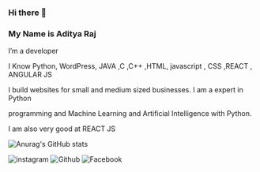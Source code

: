 ### Hi there 👋
### My Name is Aditya Raj
I’m a developer 

I Know Python, WordPress, JAVA ,C ,C++ ,HTML, javascript , CSS ,REACT , ANGULAR JS

I build websites for small and medium sized businesses. I am a expert in Python

programming and Machine Learning and Artificial Intelligence with Python.

I am also very good at REACT JS

![Anurag's GitHub stats](https://github-readme-stats.vercel.app/api?username=Aditya-raj77x&theme=radical&show_icons=true)

![instagram](https://img.shields.io/badge/Instagram-000000?style=for-the-badge&logo=Instagram&logoColor=pink)
![Github](https://img.shields.io/badge/Github-000000?style=for-the-badge&logo=Github&logoColor=white)
![Facebook](https://img.shields.io/badge/Facebook-000000?style=for-the-badge&logo=FaceBook&logoColor=blue)

<!--
**Aditya-raj77x/Aditya-raj77x** is a ✨ _special_ ✨ repository because its `README.md` (this file) appears on your GitHub profile.

Here are some ideas to get you started:

- 🔭 I’m currently working on ...
- 🌱 I’m currently learning ...
- 👯 I’m looking to collaborate on ...
- 🤔 I’m looking for help with ...
- 💬 Ask me about ...
- 📫 How to reach me: ...
- 😄 Pronouns: ...
- ⚡ Fun fact: ...
-->
